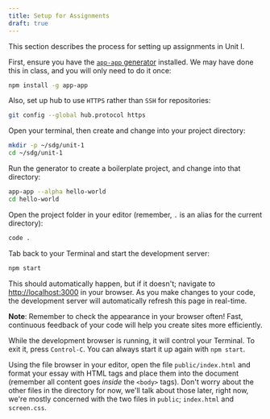 ```yaml
---
title: Setup for Assignments
draft: true
---
```


This section describes the process for setting up assignments in Unit I.

First, ensure you have the [`app-app` generator](https://github.com/suncoast-devs/app-app) installed. We may have done this in class, and you will only need to do it once:

```sh
npm install -g app-app
```

Also, set up hub to use `HTTPS` rather than `SSH` for repositories:

```sh
git config --global hub.protocol https
```

Open your terminal, then create and change into your project directory:

```sh
mkdir -p ~/sdg/unit-1
cd ~/sdg/unit-1
```

Run the generator to create a boilerplate project, and change into that directory:

```sh
app-app --alpha hello-world
cd hello-world
```

Open the project folder in your editor (remember, `.` is an alias for the current directory):

```sh
code .
```

Tab back to your Terminal and start the development server:

```sh
npm start
```

This should automatically happen, but if it doesn't; navigate to [http://localhost:3000](http://localhost:3000) in your browser. As you make changes to your code, the development server will automatically refresh this page in real-time.

**Note**: Remember to check the appearance in your browser often! Fast, continuous feedback of your code will help
you create sites more efficiently.

While the development browser is running, it will control your Terminal. To exit it, press `Control-C`. You can always start it up again with `npm start`.

Using the file browser in your editor, open the file `public/index.html` and format your essay with HTML tags and place them into the document (remember all content goes _inside_ the `<body>` tags). Don't worry about the other files in the directory for now, we'll talk about those later, right now, we're mostly concerned with the two files in `public`; `index.html` and `screen.css`.
